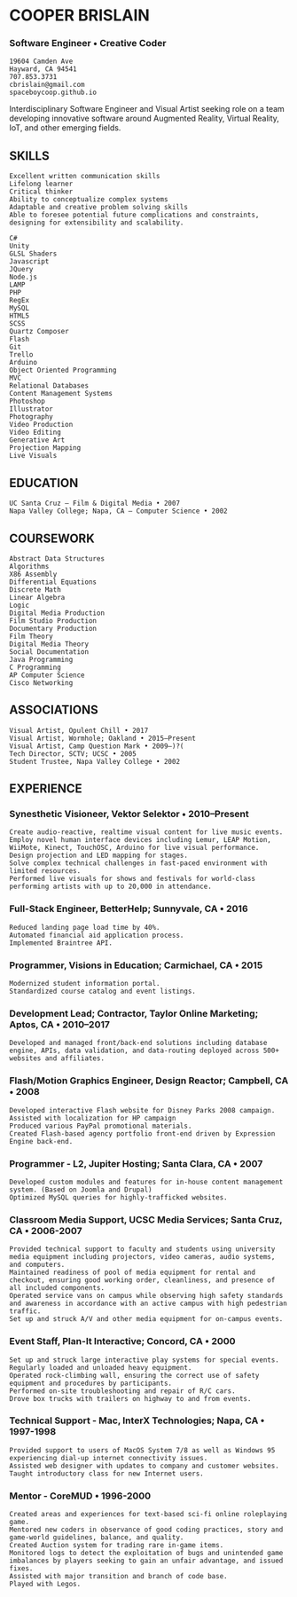# COOPER BRISLAIN
### Software Engineer • Creative Coder

    19604 Camden Ave
    Hayward, CA 94541
    707.853.3731
    cbrislain@gmail.com
    spaceboycoop.github.io

Interdisciplinary Software Engineer and Visual Artist seeking role on a team developing innovative software around Augmented Reality, Virtual Reality, IoT, and other emerging fields. 

## SKILLS

    Excellent written communication skills
    Lifelong learner
    Critical thinker
    Ability to conceptualize complex systems
    Adaptable and creative problem solving skills
    Able to foresee potential future complications and constraints, designing for extensibility and scalability.

    C#
    Unity
    GLSL Shaders
    Javascript
    JQuery
    Node.js
    LAMP
    PHP
    RegEx
    MySQL
    HTML5
    SCSS
    Quartz Composer 
    Flash
    Git
    Trello
    Arduino
    Object Oriented Programming 
    MVC 
    Relational Databases
    Content Management Systems
    Photoshop
    Illustrator
    Photography
    Video Production
    Video Editing
    Generative Art
    Projection Mapping
    Live Visuals
  
## EDUCATION

    UC Santa Cruz – Film & Digital Media • 2007
    Napa Valley College; Napa, CA – Computer Science • 2002

## COURSEWORK

    Abstract Data Structures
    Algorithms
    X86 Assembly
    Differential Equations
    Discrete Math
    Linear Algebra
    Logic
    Digital Media Production
    Film Studio Production
    Documentary Production
    Film Theory
    Digital Media Theory
    Social Documentation
    Java Programming
    C Programming
    AP Computer Science
    Cisco Networking

## ASSOCIATIONS

    Visual Artist, Opulent Chill • 2017
    Visual Artist, Wormhole; Oakland • 2015–Present
    Visual Artist, Camp Question Mark • 2009–)?( 
    Tech Director, SCTV; UCSC • 2005
    Student Trustee, Napa Valley College • 2002

## EXPERIENCE

### Synesthetic Visioneer, Vektor Selektor • 2010–Present
    Create audio-reactive, realtime visual content for live music events. 
    Employ novel human interface devices including Lemur, LEAP Motion, WiiMote, Kinect, TouchOSC, Arduino for live visual performance.
    Design projection and LED mapping for stages.
    Solve complex technical challenges in fast-paced environment with limited resources. 
    Performed live visuals for shows and festivals for world-class performing artists with up to 20,000 in attendance. 

### Full-Stack Engineer, BetterHelp; Sunnyvale, CA • 2016
    Reduced landing page load time by 40%.
    Automated financial aid application process.
    Implemented Braintree API.

### Programmer, Visions in Education; Carmichael, CA • 2015
    Modernized student information portal.
    Standardized course catalog and event listings.

### Development Lead; Contractor, Taylor Online Marketing; Aptos, CA • 2010–2017
    Developed and managed front/back-end solutions including database engine, APIs, data validation, and data-routing deployed across 500+ websites and affiliates.

### Flash/Motion Graphics Engineer, Design Reactor; Campbell, CA • 2008
    Developed interactive Flash website for Disney Parks 2008 campaign.
    Assisted with localization for HP campaign
    Produced various PayPal promotional materials.
    Created Flash-based agency portfolio front-end driven by Expression Engine back-end. 

### Programmer - L2, Jupiter Hosting; Santa Clara, CA • 2007
    Developed custom modules and features for in-house content management system. (Based on Joomla and Drupal)
    Optimized MySQL queries for highly-trafficked websites.

### Classroom Media Support, UCSC Media Services; Santa Cruz, CA • 2006-2007
    Provided technical support to faculty and students using university media equipment including projectors, video cameras, audio systems, and computers. 
    Maintained readiness of pool of media equipment for rental and checkout, ensuring good working order, cleanliness, and presence of all included components.
    Operated service vans on campus while observing high safety standards and awareness in accordance with an active campus with high pedestrian traffic. 
    Set up and struck A/V and other media equipment for on-campus events. 

### Event Staff, Plan-It Interactive; Concord, CA • 2000
    Set up and struck large interactive play systems for special events.
    Regularly loaded and unloaded heavy equipment. 
    Operated rock-climbing wall, ensuring the correct use of safety equipment and procedures by participants. 
    Performed on-site troubleshooting and repair of R/C cars. 
    Drove box trucks with trailers on highway to and from events. 

### Technical Support - Mac, InterX Technologies; Napa, CA • 1997-1998
    Provided support to users of MacOS System 7/8 as well as Windows 95 experiencing dial-up internet connectivity issues. 
    Assisted web designer with updates to company and customer websites. 
    Taught introductory class for new Internet users. 

### Mentor - CoreMUD • 1996-2000
    Created areas and experiences for text-based sci-fi online roleplaying game.
    Mentored new coders in observance of good coding practices, story and game-world guidelines, balance, and quality.
    Created Auction system for trading rare in-game items.
    Monitored logs to detect the exploitation of bugs and unintended game imbalances by players seeking to gain an unfair advantage, and issued fixes.
    Assisted with major transition and branch of code base.
    Played with Legos.
